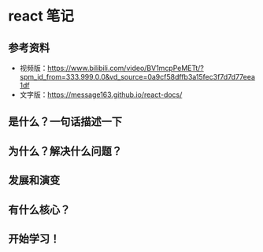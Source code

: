 # react 笔记

## 参考资料

- 视频版：https://www.bilibili.com/video/BV1mcpPeMETt/?spm_id_from=333.999.0.0&vd_source=0a9cf58dffb3a15fec3f7d7d77eea1df
- 文字版：https://message163.github.io/react-docs/

## 是什么？一句话描述一下

## 为什么？解决什么问题？

## 发展和演变

## 有什么核心？

## 开始学习！
